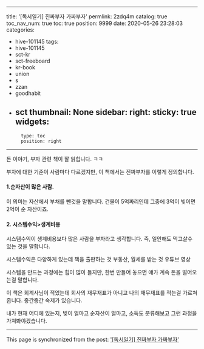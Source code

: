 
---
title: '[독서일기] 진짜부자 가짜부자'
permlink: 2zdq4m
catalog: true
toc_nav_num: true
toc: true
position: 9999
date: 2020-05-26 23:28:03
categories:
- hive-101145
tags:
- hive-101145
- sct-kr
- sct-freeboard
- kr-book
- union
- s
- zzan
- goodhabit
- sct
thumbnail: None
sidebar:
    right:
        sticky: true
widgets:
    -
        type: toc
        position: right
---


돈 이야기, 부자 관련 책이 잘 읽힙니다. ㅋㅋ

부자에 대한 기준이 사람마다 다르겠지만, 이 책에서는 진짜부자를 이렇게 정의합니다.

#### 1.순자산이 많은 사람.
이 의미는 자산에서 부채를 뺀것을 말합니다. 건물이 5억짜리인데 그중에 3억이 빚이면 2억이 순 자산이죠.

#### 2. 시스템수익>생계비용

시스템수익이 생계비용보다 많은 사람을 부자라고 생각합니다. 즉, 일안해도 먹고살수 있는 것을 말합니다.

시스템수익은 다양하게 있는데
책을 출판하는 것
부동산, 월세를 받는 것
유튜브 영상

시스템을 만드는 과정에는 힘이 많이 들지만, 한번 만들어 놓으면 얘가 계속 돈을 벌어오는걸 말합니다.

이 책은 회계사님이 적었는데
회사의 재무재표가 아니고 나의 재무재표를 적는걸 가르쳐줍니다. 중간중간 숙제가 있습니다.

내가 현재 어디에 있는지, 빚이 얼마고 순자산이 얼마고, 소득도 분류해보고 그런 과정을 가져봐야겠습니다.

- - -

This page is synchronized from the post: ['[독서일기] 진짜부자 가짜부자'](https://steemit.com/@jacobyu/2zdq4m)
